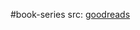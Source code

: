 #book-series 
src: [goodreads](https://www.goodreads.com/series/288722-elements-in-the-philosophy-of-biology) 

